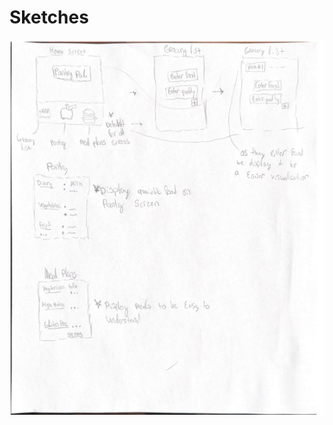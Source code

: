 
  # Sketches
  <img src="https://github.com/ChicoState/ux-kitchen-pantry/blob/main/sketches/mock%20up.png" width="800" height="600">

